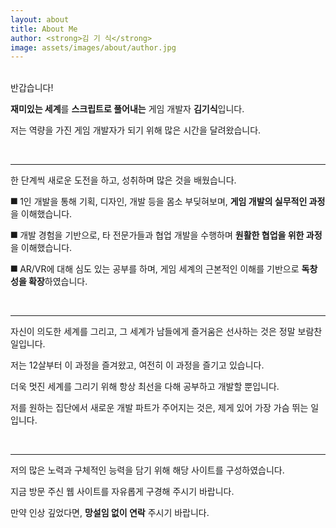 ```yaml
---
layout: about
title: About Me
author: <strong>김 기 식</strong>
image: assets/images/about/author.jpg
---
```


<br>
반갑습니다!

<strong>재미있는 세계</strong>를 <strong>스크립트로 풀어내는</strong> 게임 개발자 <strong>김기식</strong>입니다.

저는 역량을 가진 게임 개발자가 되기 위해 많은 시간을 달려왔습니다.

<br>
<hr width="100%" color="gray" size="3" align="left">

한 단계씩 새로운 도전을 하고, 성취하며 많은 것을 배웠습니다.

⯀ 1인 개발을 통해 기획, 디자인, 개발 등을 몸소 부딪혀보며, <strong>게임 개발의 실무적인 과정</strong>을 이해했습니다.

⯀ 개발 경험을 기반으로, 타 전문가들과 협업 개발을 수행하며 <strong>원활한 협업을 위한 과정</strong>을 이해했습니다.

⯀ AR/VR에 대해 심도 있는 공부를 하며, 게임 세계의 근본적인 이해를 기반으로 <strong>독창성을 확장</strong>하였습니다.

<br>
<hr width="100%" color="gray" size="3" align="left">

자신이 의도한 세계를 그리고, 그 세계가 남들에게 즐거움은 선사하는 것은 정말 보람찬 일입니다.

저는 12살부터 이 과정을 즐겨왔고, 여전히 이 과정을 즐기고 있습니다.

더욱 멋진 세계를 그리기 위해 항상 최선을 다해 공부하고 개발할 뿐입니다.

저를 원하는 집단에서 새로운 개발 파트가 주어지는 것은, 제게 있어 가장 가슴 뛰는 일입니다.

<br>
<hr width="100%" color="gray" size="3" align="left">

저의 많은 노력과 구체적인 능력을 담기 위해 해당 사이트를 구성하였습니다.

지금 방문 주신 웹 사이트를 자유롭게 구경해 주시기 바랍니다.

만약 인상 깊었다면, <strong>망설임 없이 연락</strong> 주시기 바랍니다.